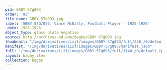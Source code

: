 ```yaml
---
pid: GBBY-57g093
order: '93'
file_name: GBBY-57g093.jpg
label: 'GBBY 57G/093: Vince McNally: Football Player - 1925-1926'
_date: 1925-1926
object_type: glass plate negative
source: http://archives.nd.edu/Bagby/GBBY-57g093.jpg
thumbnail: "/img/derivatives/iiif/images/GBBY-57g093/full/250,/0/default.jpg"
manifest: "/img/derivatives/iiif/images/GBBY-57g093/manifest.json"
full: "/img/derivatives/iiif/images/GBBY-57g093/full/1140,/0/default.jpg"
layout: bagby_item
collection: bagby
---
```

